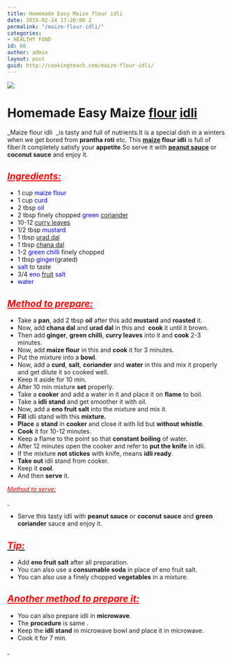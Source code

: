 ```yaml
---
title: Homemade Easy Maize flour idli
date: 2015-02-24 17:26:00 Z
permalink: "/maize-flour-idli/"
categories:
- HEALTHY FOOD
id: 66
author: admin
layout: post
guid: http://cookingteach.com/maize-flour-idli/
---
```


[![](http://4.bp.blogspot.com/-TwaQAZtM5HM/VOyqnYGkphI/AAAAAAAAAGs/PQeEZb_TnJQ/s1600/11.jpg)](http://4.bp.blogspot.com/-TwaQAZtM5HM/VOyqnYGkphI/AAAAAAAAAGs/PQeEZb_TnJQ/s1600/11.jpg)

# Homemade Easy Maize [flour](http://en.wikipedia.org/wiki/Flour "Flour") [idli](http://en.wikipedia.org/wiki/Idli "Idli")

_Maize flour idli  _is tasty and full of nutrients.It is a special dish in a winters when we get bored from **prantha** **roti** etc. This **[maize](http://en.wikipedia.org/wiki/Maize "Maize") flour idli** is full of fiber.It completely satisfy your **appetite**.So serve it with **[peanut sauce](http://en.wikipedia.org/wiki/Peanut_sauce "Peanut sauce")** or **coconut sauce** and enjoy it.

## <span style="color: red;">_<u>Ingredients:</u>_</span>

*   1 cup <span style="color: blue;">maize flour</span>
*   1 cup <span style="color: blue;">curd</span>
*   2 tbsp <span style="color: blue;">oil</span>
*   2 tbsp finely chopped <span style="color: blue;">green</span> <span style="color: blue;">[coriander](http://en.wikipedia.org/wiki/Coriander "Coriander")</span>
*   10-12 <span style="color: blue;">[curry leaves](http://en.wikipedia.org/wiki/Curry_Tree "Curry Tree")</span>
*   1/2 tbsp <span style="color: blue;">mustard</span>
*   1 tbsp <span style="color: blue;">[urad dal](http://en.wikipedia.org/wiki/Vigna_mungo "Vigna mungo")</span>
*   1 tbsp <span style="color: blue;">[chana dal](http://en.wikipedia.org/wiki/Dal "Dal")</span>
*   1-2 <span style="color: blue;">green chilli</span> finely chopped
*   1 tbsp <span style="color: blue;">ginger</span>(grated)
*   <span style="color: blue;">salt</span> to taste
*   3/4 <span style="color: blue;">eno [fruit](http://en.wikipedia.org/wiki/Fruit "Fruit") salt</span>
*   <span style="color: blue;">water</span>

## <span style="color: red;">_<u>Method to prepare:</u>_</span>

*   Take a **pan**, add 2 tbsp **oil** after this add **mustard** and **roasted** it.
*   Now, add **chana dal** and **urad dal** in this and  **cook** it until it brown.
*   Then add **ginger**, **green chilli**, **curry leaves** into it and **cook** 2-3 minutes.
*   Now, add **maize flour** in this and **cook** it for 3 minutes.
*   Put the mixture into a **bowl**.
*   Now, add a **curd**, **salt**, **coriander** and **water** in this and mix it properly and get dilute it so cooked well.
*   Keep it aside for 10 min.
*   After 10 min mixture **set** properly.
*   Take a **cooker** and add a water in it and place it on **flame** to boil.
*   Take a **idli stand** and get smoother it with oil.
*   Now, add a **eno fruit salt** into the mixture and mix it.
*   **Fill** idli stand with this **mixture.**
*   **Place** a **stand** in **cooker** and close it with lid but **without whistle**.
*   **Cook** it for 10-12 minutes.
*   Keep a flame to the point so that **constant boiling** of water.
*   After 12 minutes open the cooker and refer to **put the knife** in idli.
*   If the mixture **not stickes** with knife, means **idli ready**.
*   **Take out** idli stand from cooker.
*   Keep it **cool**.
*   And then **serve** it.

_<u><span style="color: red;">Method to serve:</span></u>_

_<u><span style="color: red;"> </span></u>_

*   Serve this tasty idli with **peanut sauce** or **coconut sauce** and **green coriander** sauce and enjoy it.

## _<u><span style="color: red;">Tip:</span></u>_

*   Add **eno fruit salt** after all preparation.
*   You can also use a **consumable soda** in place of eno fruit salt.
*   You can also use a finely chopped **vegetables** in a mixture.

## <span style="color: red;">_<u>Another method to prepare it:</u>_</span>

*   You can also prepare idli in **microwave**.
*   The **procedure** is same .
*   Keep the **idli stand** in microwave bowl and place it in microwave.
*   Cook it for 7 min.

_<u><span style="color: red;"> </span></u>_

<span style="color: red;"></span>

